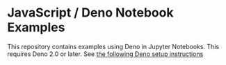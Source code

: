 # JavaScript / Deno Notebook Examples

This repository contains examples using Deno in Jupyter Notebooks. This requires Deno 2.0 or later. See [the following Deno setup instructions](https://docs.deno.com/runtime/reference/cli/jupyter/#quickstart)
